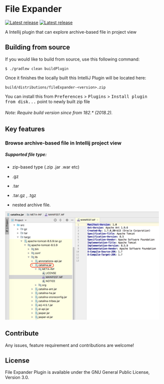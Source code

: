 # File Expander
[![Latest release](https://img.shields.io/jetbrains/plugin/v/11940.svg?colorB=blue&label=File%20Expander&style=popout)](https://plugins.jetbrains.com/plugin/11940-file-expander)
[![Latest release](https://img.shields.io/jetbrains/plugin/d/11940-file-expander.svg?color=brightgreen&label=Downloads&style=popout)](https://plugins.jetbrains.com/plugin/11940-file-expander)

A Intellij plugin that can explore archive-based file in project view

## Building from source
If you would like to build from source, use this following command:

```
$ ./gradlew clean buildPlugin
```

Once it finishes the locally built this IntelliJ Plugin will be located here:

```
build/distributions/fileExpander-<version>.zip
```

You can install this from <kbd>Preferences</kbd> > <kbd>Plugins</kbd> > <kbd>Install plugin from disk...</kbd> point to newly built zip file

###### Note: Require build version since from 182.* (2018.2).

## Key features

### Browse archive-based file in Intellij project view

##### Supported file type: 
* zip-based type (.zip .jar .war etc)

* .gz

* .tar

* .tar.gz , .tgz

* nested archive file.

<img src="https://raw.githubusercontent.com/Camork/file-expander-plugin/master/screenshots/screenshot.png" width="650">

## Contribute

Any issues, feature requirement and contributions are welcome!

## License

File Expander Plugin is available under the GNU General Public License, Version 3.0.
